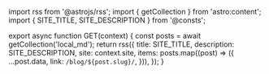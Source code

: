 import rss from '@astrojs/rss';
import { getCollection } from 'astro:content';
import { SITE_TITLE, SITE_DESCRIPTION } from '@consts';

export async function GET(context) {
	const posts = await getCollection('local_md');
	return rss({
		title: SITE_TITLE,
		description: SITE_DESCRIPTION,
		site: context.site,
		items: posts.map((post) => ({
			...post.data,
			link: `/blog/${post.slug}/`,
		})),
	});
}
